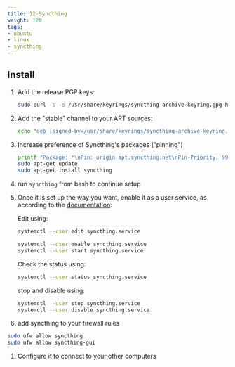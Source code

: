 ```yaml
---
title: 12-Syncthing
weight: 120
tags:
- ubuntu
- linux
- syncthing
---
```


## Install

1. Add the release PGP keys:

    ```bash
    sudo curl -s -o /usr/share/keyrings/syncthing-archive-keyring.gpg https://syncthing.net/release-key.gpg
    ```

1. Add the "stable" channel to your APT sources:

    ```bash
    echo "deb [signed-by=/usr/share/keyrings/syncthing-archive-keyring.gpg] https://apt.syncthing.net/ syncthing stable" | sudo tee /etc/apt/sources.list.d/syncthing.list
    ```

1. Increase preference of Syncthing's packages ("pinning")

    ```bash
    printf "Package: *\nPin: origin apt.syncthing.net\nPin-Priority: 990\n" | sudo tee /etc/apt/preferences.d/syncthing
    sudo apt-get update
    sudo apt-get install syncthing
    ```
    
1. run ```syncthing``` from bash to continue setup
1. Once it is set up the way you want, enable it as a user service, as according to the [documentation](https://docs.syncthing.net/users/autostart.html#linux):

    Edit using:

    ```bash
    systemctl --user edit syncthing.service
    ```

    ```bash
    systemctl --user enable syncthing.service
    systemctl --user start syncthing.service  
    ```
    
    Check the status using:
    
    ```bash
    systemctl --user status syncthing.service
    ```

    stop and disable using:

    ```bash
    systemctl --user stop syncthing.service  
    systemctl --user disable syncthing.service  
    ```

1. add syncthing to your firewall rules

```bash
sudo ufw allow syncthing
sudo ufw allow syncthing-gui
```
    
1. Configure it to connect to your other computers